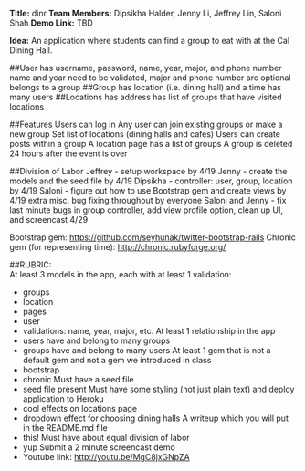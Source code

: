 **Title:** dinr
**Team Members:** Dipsikha Halder, Jenny Li, Jeffrey Lin, Saloni Shah
**Demo Link:** TBD

**Idea:** An application where students can find a group to eat with at the Cal Dining Hall.

##User
has username, password, name, year, major, and phone number
name and year need to be validated, major and phone number are optional
belongs to a group
##Group
has location (i.e. dining hall) and a time
has many users
##Locations
has address
has list of groups that have visited locations

##Features
Users can log in
Any user can join existing groups or make a new group
Set list of locations (dining halls and cafes)
Users can create posts within a group
A location page has a list of groups
A group is deleted 24 hours after the event is over

##Division of Labor
Jeffrey - setup workspace by 4/19
Jenny - create the models and the seed file by 4/19
Dipsikha - controller: user, group, location by 4/19
Saloni - figure out how to use Bootstrap gem and create views by 4/19
extra misc. bug fixing throughout by everyone
Saloni and Jenny - fix last minute bugs in group controller, add view profile option, clean up UI, and screencast 4/29

Bootstrap gem: https://github.com/seyhunak/twitter-bootstrap-rails
Chronic gem (for representing time): http://chronic.rubyforge.org/


##RUBRIC:	
At least 3 models in the app, each with at least 1 validation:
- groups
- location
- pages
- user
- validations: name, year, major, etc.
At least 1 relationship in the app
- users have and belong to many groups
- groups have and belong to many users
At least 1 gem that is not a default gem and not a gem we introduced in class
- bootstrap
- chronic
Must have a seed file
- seed file present
Must have some styling (not just plain text) and deploy application to Heroku
- cool effects on locations page
- dropdown effect for choosing dining halls
A writeup which you will put in the README.md file
- this!
Must have about equal division of labor
- yup
Submit a 2 minute screencast demo
- Youtube link: http://youtu.be/MgC8jxGNpZA
